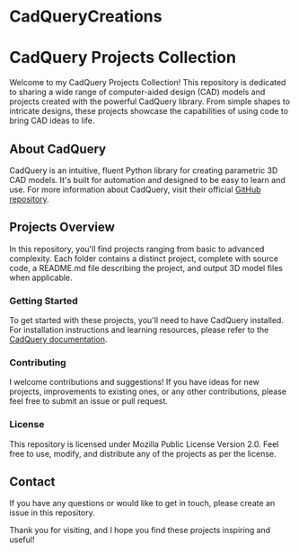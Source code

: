 # CadQueryCreations


# CadQuery Projects Collection

Welcome to my CadQuery Projects Collection! This repository is dedicated to sharing a wide range of computer-aided design (CAD) models and projects created with the powerful CadQuery library. From simple shapes to intricate designs, these projects showcase the capabilities of using code to bring CAD ideas to life.

## About CadQuery

CadQuery is an intuitive, fluent Python library for creating parametric 3D CAD models. It's built for automation and designed to be easy to learn and use. For more information about CadQuery, visit their official [GitHub repository](https://github.com/CadQuery/cadquery).

## Projects Overview

In this repository, you'll find projects ranging from basic to advanced complexity. Each folder contains a distinct project, complete with source code, a README.md file describing the project, and output 3D model files when applicable.

### Getting Started

To get started with these projects, you'll need to have CadQuery installed. For installation instructions and learning resources, please refer to the [CadQuery documentation](https://cadquery.readthedocs.io/).

### Contributing

I welcome contributions and suggestions! If you have ideas for new projects, improvements to existing ones, or any other contributions, please feel free to submit an issue or pull request.

### License

This repository is licensed under Mozilla Public License Version 2.0. Feel free to use, modify, and distribute any of the projects as per the license.

## Contact

If you have any questions or would like to get in touch, please create an issue in this repository.

Thank you for visiting, and I hope you find these projects inspiring and useful!


